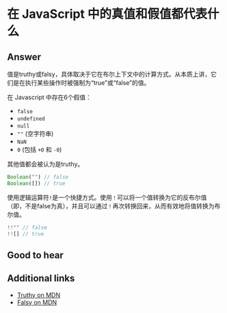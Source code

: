# 在 JavaScript 中的真值和假值都代表什么

## Answer

值是truthy或falsy，具体取决于它在布尔上下文中的计算方式。从本质上讲，它们是在执行某些操作时被强制为“true”或“false”的值。

在 Javascript 中存在6个假值：

* `false`
* `undefined`
* `null`
* `""` (空字符串)
* `NaN`
* `0` (包括 `+0` 和 `-0`)

其他值都会被认为是truthy。

```js
Boolean("") // false
Boolean([]) // true
```

使用逻辑运算符`!`是一个快捷方式。使用`！`可以将一个值转换为它的反布尔值（即，不是false为真），并且可以通过`！`再次转换回来，从而有效地将值转换为布尔值。

```js
!!"" // false
!![] // true
```

## Good to hear

## Additional links

* [Truthy on MDN](https://developer.mozilla.org/en/docs/Glossary/Truthy)
* [Falsy on MDN](https://developer.mozilla.org/en-US/docs/Glossary/Falsy)

<!-- tags: (javascript) -->

<!-- expertise: (1) -->

